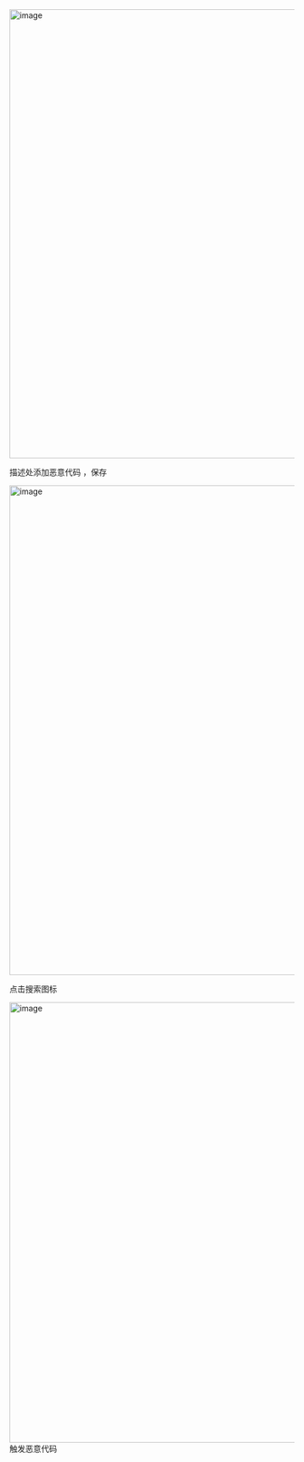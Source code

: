 <img width="794" alt="image" src="https://github.com/user-attachments/assets/61e56440-498d-447f-b8e5-ce187751b1f1">

描述处添加恶意代码   <script>alert(1)</script>，保存

<img width="866" alt="image" src="https://github.com/user-attachments/assets/286f6a49-c325-48b8-8ce0-c3dd983bb03e">

点击搜索图标

<img width="779" alt="image" src="https://github.com/user-attachments/assets/99150355-0da3-4e22-a218-c59c1d5a9386">
触发恶意代码
